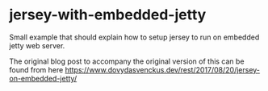 # jersey-with-embedded-jetty
Small example that should explain how to setup jersey to run on embedded jetty web server.

The original blog post to accompany the original version of this can be found from here
https://www.dovydasvenckus.dev/rest/2017/08/20/jersey-on-embedded-jetty/
